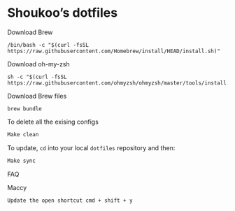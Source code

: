 # Shoukoo’s dotfiles

Download Brew
```
/bin/bash -c "$(curl -fsSL https://raw.githubusercontent.com/Homebrew/install/HEAD/install.sh)"
```

Download oh-my-zsh
```
sh -c "$(curl -fsSL https://raw.githubusercontent.com/ohmyzsh/ohmyzsh/master/tools/install.sh)"
```

Download Brew files
```
brew bundle
```

To delete all the exising configs
```bash
Make clean
```

To update, `cd` into your local `dotfiles` repository and then:
```bash
Make sync
```

FAQ

Maccy
```
Update the open shortcut cmd + shift + y
```
